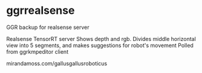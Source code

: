 # ggrrealsense
GGR backup for realsense server

Realsense TensorRT server
Shows depth and rgb.
Divides middle horizontal view into 5 segments, and makes suggestions for robot's movement
Polled from ggrkmpeditor client

mirandamoss.com/gallusgallusroboticus
